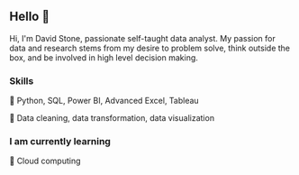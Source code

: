 ## Hello :wave:

Hi, I'm David Stone, passionate self-taught data analyst. My passion for data and research stems from my desire to problem solve, think outside the box, and be involved in high level decision making. 

### Skills

 :seedling: Python, SQL, Power BI, Advanced Excel, Tableau

 :seedling: Data cleaning, data transformation, data visualization

### I am currently learning

:microscope: Cloud computing

<!--
**daystone/daystone** is a ✨ _special_ ✨ repository because its `README.md` (this file) appears on your GitHub profile.

Here are some ideas to get you started:

- 🔭 I’m currently working on ...
- 🌱 I’m currently learning ...
- 👯 I’m looking to collaborate on ...
- 🤔 I’m looking for help with ...
- 💬 Ask me about ...
- 📫 How to reach me: ...
- 😄 Pronouns: ...
- ⚡ Fun fact: ...
-->

